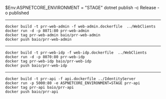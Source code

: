 $Env:ASPNETCORE_ENVIRONMENT = "STAGE"
dotnet publish -c Release -o published

---
```
docker build -t prr-web-admin -f web-admin.dockerfile  ../WebClients
docker run -d -p 8071:80 prr-web-admin
docker tag prr-web-admin baio/prr-web-admin
docker push baio/prr-web-admin
```
---
```
docker build -t prr-web-idp -f web-idp.dockerfile  ../WebClients
docker run -d -p 8070:80 prr-web-idp
docker tag prr-web-idp baio/prr-web-idp
docker push baio/prr-web-idp
```
---
```
docker build -t prr-api -f api.dockerfile ../IdentityServer
docker run -p 5000:80 -e ASPNETCORE_ENVIRONMENT=STAGE prr-api
docker tag prr-api baio/prr-api
docker push baio/prr-api
```

